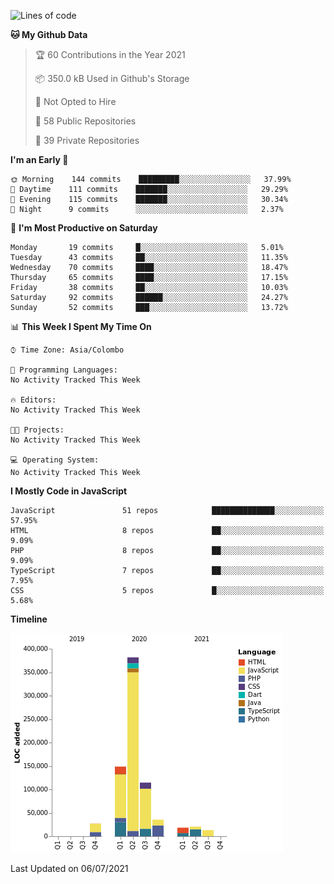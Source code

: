 
<!--START_SECTION:waka-->
![Lines of code](https://img.shields.io/badge/From%20Hello%20World%20I%27ve%20Written-766390%20lines%20of%20code-blue)

**🐱 My Github Data** 

> 🏆 60 Contributions in the Year 2021
 > 
> 📦 350.0 kB Used in Github's Storage 
 > 
> 🚫 Not Opted to Hire
 > 
> 📜 58 Public Repositories 
 > 
> 🔑 39 Private Repositories  
 > 
**I'm an Early 🐤** 

```text
🌞 Morning    144 commits    █████████░░░░░░░░░░░░░░░░   37.99% 
🌆 Daytime    111 commits    ███████░░░░░░░░░░░░░░░░░░   29.29% 
🌃 Evening    115 commits    ███████░░░░░░░░░░░░░░░░░░   30.34% 
🌙 Night      9 commits      ░░░░░░░░░░░░░░░░░░░░░░░░░   2.37%

```
📅 **I'm Most Productive on Saturday** 

```text
Monday       19 commits     █░░░░░░░░░░░░░░░░░░░░░░░░   5.01% 
Tuesday      43 commits     ██░░░░░░░░░░░░░░░░░░░░░░░   11.35% 
Wednesday    70 commits     ████░░░░░░░░░░░░░░░░░░░░░   18.47% 
Thursday     65 commits     ████░░░░░░░░░░░░░░░░░░░░░   17.15% 
Friday       38 commits     ██░░░░░░░░░░░░░░░░░░░░░░░   10.03% 
Saturday     92 commits     ██████░░░░░░░░░░░░░░░░░░░   24.27% 
Sunday       52 commits     ███░░░░░░░░░░░░░░░░░░░░░░   13.72%

```


📊 **This Week I Spent My Time On** 

```text
⌚︎ Time Zone: Asia/Colombo

💬 Programming Languages: 
No Activity Tracked This Week

🔥 Editors: 
No Activity Tracked This Week

🐱‍💻 Projects: 
No Activity Tracked This Week

💻 Operating System: 
No Activity Tracked This Week

```

**I Mostly Code in JavaScript** 

```text
JavaScript               51 repos            ██████████████░░░░░░░░░░░   57.95% 
HTML                     8 repos             ██░░░░░░░░░░░░░░░░░░░░░░░   9.09% 
PHP                      8 repos             ██░░░░░░░░░░░░░░░░░░░░░░░   9.09% 
TypeScript               7 repos             ██░░░░░░░░░░░░░░░░░░░░░░░   7.95% 
CSS                      5 repos             █░░░░░░░░░░░░░░░░░░░░░░░░   5.68%

```


**Timeline**

![Chart not found](https://raw.githubusercontent.com/ccweerasinghe1994/ccweerasinghe1994/master/charts/bar_graph.png) 


 Last Updated on 06/07/2021
<!--END_SECTION:waka-->
